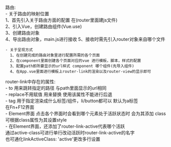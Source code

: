 #  

路由:  
    - 关于路由的映射位置  
      1、首先引入关于路由方面的配置 在(router里面建js文件)  
      2、引入Vue，创建路由组件(Vue.use)  
      3、创建路由对象  
      4、导出路由对象，main.js进行接收
      5、接收时需先引入router对象来自哪个文件  

    - 关于呈现方式  
      1、在创建完成的路由对象里进行配置所需的各个页面  
      2、在component里面创建各个页面对应的vue 进行模板，脚本，样式的配置  
      3、配置path即所要显示的url样式 component 哪个组件(先导入组件)  
      4、在App.vue里面进行模板上router-link的渲染以及router-view的显示即可  

router-link中存在的属性:  
                - to 用来跳转指定的路径 与path里面显示的url相同  
                - replace不用赋值 用来替换 使用该属性不能进行后退  
                - tag 用于指定渲染成什么标签/组件，li/button都可以 默认为a标签  
在Fn+F12界面  
        - Element界面 点击各个界面时会看到哪个元素处于活跃状态时 会为其添加
        class 可根据class属性为其设置style  
        - 在Element界面，还添加了router-link-active代表哪个活跃  
          通过active-class可进行单行改动活跃时router-link-active的名字  
          也可通化linkActiveClass: 'active'更改多行设置  
